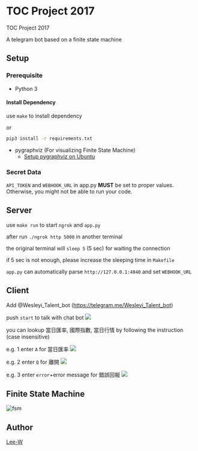 # TOC Project 2017

TOC Project 2017

A telegram bot based on a finite state machine

## Setup

### Prerequisite

* Python 3

#### Install Dependency

use `make` to install dependency

or

```sh
pip3 install -r requirements.txt
```

* pygraphviz (For visualizing Finite State Machine)
    * [Setup pygraphviz on Ubuntu](http://www.jianshu.com/p/a3da7ecc5303)

### Secret Data

`API_TOKEN` and `WEBHOOK_URL` in app.py **MUST** be set to proper values.
Otherwise, you might not be able to run your code.

## Server

use `make run` to start `ngrok` and `app.py`

after run `./ngrok http 5000` in another terminal

the original terminal will `sleep 5` (5 sec) for waiting the connection

if 5 sec is not enough, please increase the sleeping time in `Makefile` 

`app.py` can automatically parse `http://127.0.0.1:4040` and set `WEBHOOK_URL`

## Client

Add @Wesleyi_Talent_bot (https://telegram.me/Wesleyi_Talent_bot)

push `start` to talk with chat bot
![](./img/screenshot/a.png)

you can lookup 當日匯率, 國際指數, 當日行情 by following the instruction (case insensitive)

e.g. 1
enter `A` for 當日匯率
![](./img/screenshot/b.png)

e.g. 2
enter `Q` for 離開
![](./img/screenshot/c.png)

e.g. 3
enter `error`+error message for 錯誤回報
![](./img/screenshot/d.png)

## Finite State Machine
![fsm](./img/show-fsm.png)

## Author
[Lee-W](https://github.com/Lee-W)
